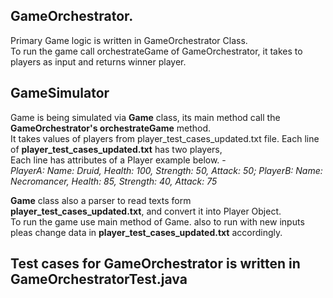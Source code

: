 ## GameOrchestrator.

Primary Game logic is written in GameOrchestrator Class. <br>
To run the game call orchestrateGame of GameOrchestrator, it takes to players as input and returns winner player. <br>

## GameSimulator

Game is being simulated via **Game** class, its main method call the **GameOrchestrator's orchestrateGame** method.<br>
It takes values of players from player_test_cases_updated.txt file. Each line of **player_test_cases_updated.txt** has two players, <br>
Each line has attributes of a Player example below. - <br> 
_PlayerA: Name: Druid, Health: 100, Strength: 50, Attack: 50; PlayerB: Name: Necromancer, Health: 85, Strength: 40, Attack: 75_ <br>

**Game** class also a parser to read texts form **player_test_cases_updated.txt**, and convert it into Player Object.<br>
To run the game use main method of Game. also to run with new inputs pleas change data in **player_test_cases_updated.txt** accordingly.
<br> 


## Test cases for GameOrchestrator is written in GameOrchestratorTest.java